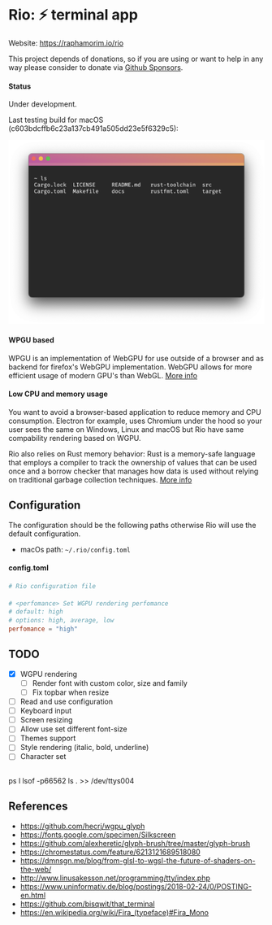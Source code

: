 # Rio: ⚡ terminal app 

Website: https://raphamorim.io/rio

This project depends of donations, so if you are using or want to help in any way please consider to donate via [Github Sponsors](https://github.com/sponsors/raphamorim).

#### Status

Under development.

Last testing build for macOS (c603bdcffb6c23a137cb491a505dd23e5f6329c5):

![Demo macOS](docs/demo-macos.png)

#### WPGU based

WPGU is an implementation of WebGPU for use outside of a browser and as backend for firefox's WebGPU implementation. WebGPU allows for more efficient usage of modern GPU's than WebGL. [More info](https://users.rust-lang.org/t/what-is-webgpu-and-is-it-ready-for-use/62331/8)

#### Low CPU and memory usage

You want to avoid a browser-based application to reduce memory and CPU consumption. Electron for example, uses Chromium under the hood so your user sees the same on Windows, Linux and macOS but Rio have same compability rendering based on WGPU.

Rio also relies on Rust memory behavior: Rust is a memory-safe language that employs a compiler to track the ownership of values that can be used once and a borrow checker that manages how data is used without relying on traditional garbage collection techniques. [More info](https://stanford-cs242.github.io/f18/lectures/05-1-rust-memory-safety.html)

## Configuration

The configuration should be the following paths otherwise Rio will use the default configuration.

- macOs path: `~/.rio/config.toml`

#### config.toml

```toml
# Rio configuration file

# <perfomance> Set WGPU rendering perfomance
# default: high
# options: high, average, low
perfomance = "high"
```

## TODO

- [x] WGPU rendering
	- [ ] Render font with custom color, size and family
	- [ ] Fix topbar when resize
- [ ] Read and use configuration
- [ ] Keyboard input
- [ ] Screen resizing
- [ ] Allow use set different font-size
- [ ] Themes support
- [ ] Style rendering (italic, bold, underline)
- [ ] Character set

## 

ps l
lsof -p66562
ls . >> /dev/ttys004

## References

- https://github.com/hecrj/wgpu_glyph
- https://fonts.google.com/specimen/Silkscreen
- https://github.com/alexheretic/glyph-brush/tree/master/glyph-brush
- https://chromestatus.com/feature/6213121689518080
- https://dmnsgn.me/blog/from-glsl-to-wgsl-the-future-of-shaders-on-the-web/
- http://www.linusakesson.net/programming/tty/index.php
- https://www.uninformativ.de/blog/postings/2018-02-24/0/POSTING-en.html
- https://github.com/bisqwit/that_terminal
- https://en.wikipedia.org/wiki/Fira_(typeface)#Fira_Mono
